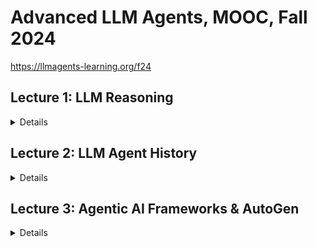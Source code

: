 # Advanced LLM Agents, MOOC, Fall 2024

https://llmagents-learning.org/f24

## Lecture 1: LLM Reasoning

<details>

### **Executive Summary**

This document explores the reasoning capabilities of Large Language Models (LLMs), moving beyond their basic functionality as text predictors. The core argument is that the ability to generate intermediate reasoning steps, mimicking human thought processes, is crucial for achieving effective problem-solving in LLMs. The document outlines various techniques to elicit this reasoning, such as Chain-of-Thought prompting and Self-Consistency, while also acknowledging limitations like sensitivity to irrelevant information and issues with self-correction.

---

### **Key Themes and Ideas**

#### **The Need for Reasoning in AI**
- The author questions whether current machine learning (ML), which often requires vast amounts of data, truly reflects artificial intelligence. They propose that a key missing element is reasoning, stating: *"Humans can learn from just a few examples because humans can reason."*
- A simple “last letter concatenation” task is used to highlight the deficiency of standard ML approaches and how LLMs can overcome this.
- The document points out a core concept: *"AI should be able to learn from just a few examples, like what humans usually do."*

#### **LLMs as Language Mimics and the Power of Intermediate Steps**
- LLMs are described as *"transformer"* models trained to predict the next word based on vast amounts of text, comparing their training to *"training parrots to mimic human languages."* This highlights their capacity for language manipulation.
- The paper emphasizes that LLMs can generate reasoning if prompted or trained correctly. The key concept is to *"derive the final answer through intermediate steps."*
- This point is illustrated with the *"last-letter-concatenation"* task by prompting the model to show its working, and with more complex math-based questions.

#### **Techniques for Eliciting Reasoning**
- **Chain-of-Thought (CoT) Prompting:**
  - *"Regardless of training, fine-tuning, or prompting, when provided with examples that include intermediate steps, LLMs will respond with intermediate steps."*
  - Demonstrates that prompting with step-by-step reasoning significantly improves accuracy.

- **Least-to-Most Prompting:**
  - Breaks down complex problems into smaller, more manageable sub-problems, allowing for easier generalization.
  - Example: *"Let's break down this problem: 1. How many apples does Anna have? 2. How many apples do Elsa and Anna have together?”*

- **Analogical Reasoning:**
  - LLMs can be prompted to recall related problems before attempting the current task.
  - *"A mathematician is a person who can find analogies between theorems; a better mathematician is one who can see analogies between proofs and the best mathematician can notice analogies between theories."* — Stefan Banach

- **Chain-of-Thought Decoding (Without Explicit Prompting):**
  - A less greedy decoding strategy allows LLMs to reveal step-by-step reasoning even without direct prompts.

- **Self-Consistency:**
  - Improves step-by-step reasoning by sampling multiple responses and selecting the most frequent answer.
  - *"More consistent, more likely to be correct."*

- **Universal Self-Consistency (USC):**
  - LLMs self-select the most consistent response, but *"the most consistent response"* is not always the most frequent.

#### **Theoretical Basis**
- *"There is nothing more practical than a good theory.”* — Kurt Lewin
- Argues that constant-depth transformers can solve inherently serial problems by generating sufficiently long intermediate steps.

---

### **Limitations of LLM Reasoning**

#### **Distraction by Irrelevant Context**
- LLMs can be easily distracted by irrelevant information in prompts, similar to humans.
- A significant performance drop is observed when irrelevant information is added to problems from the GSM8k dataset.

#### **Lack of Self-Correction**
- While LLMs can be prompted to review their responses, self-correction sometimes worsens the answer.
- Indicates that self-correction is not robust without access to an "oracle" answer.

#### **Importance of Premise Order**
- The order of information presented in a problem affects LLM reasoning capabilities.
- Random ordering results in a performance drop, showing that *"Premise Order Matters in Reasoning."*

---

### **Future Directions and Open Questions**
- The author calls for a model that can autonomously learn reasoning techniques and overcome identified limitations.
- Emphasizes the need to better understand these challenges before attempting to fix them.
- *"If I were given one hour to save the planet, I would spend 59 minutes defining the problem and one minute resolving it."* — Albert Einstein

---

### **Key Quotes**
- *"Humans can learn from just a few examples because humans can reason."*
- *"Make things as simple as possible but no simpler."* — Albert Einstein
- *"Derive the final answer through a series of small steps."*
- *"Regardless of training, fine-tuning, or prompting, when provided with examples that include intermediate steps, LLMs will respond with intermediate steps."*
- *"The truth always turns out to be simpler than you thought.”* — Richard P. Feynman
- *"The best way to predict the future is to invent it."* — Alan Kay

---

### **Conclusion**

This document highlights the critical role of reasoning in the development of advanced AI. It demonstrates that LLMs can be coaxed into reasoning using various techniques but acknowledges current limitations in areas such as self-correction and handling irrelevant information. Future LLM research must address these limitations to unlock their full potential for solving complex problems.


Ref:
- https://www.youtube.com/live/QL-FS_Zcmyo
- https://llmagents-learning.org/slides/llm-reasoning.pdf

</details>

## Lecture 2: LLM Agent History

<details>

### ChatGPT Brief:

<details>

#### **Overview of LLM Agents**
The document provides a historical and technical overview of **Large Language Model (LLM) agents**, their evolution, and their role in reasoning and acting within environments.

#### **Key Concepts**
1. **Definition of Agents** – Intelligent systems that interact with an environment, including physical (robots, autonomous cars) and digital environments (chatbots, DQN for games, etc.).
2. **LLM Agents** – These agents use **LLMs to process text-based observations and take actions**. They evolve through:
   - **Text Agents** (e.g., ELIZA)
   - **LLM-based Agents** (e.g., SayCan, Language Planner)
   - **Reasoning Agents** (e.g., ReAct, AutoGPT)

#### **Historical Evolution**
1. **Early AI Agents**
   - **ELIZA (1966)** – Simple rule-based text agent.
   - **LSTM-DQN (2015)** – Used reinforcement learning for text-based environments.
2. **LLMs and Reasoning**
   - **Few-shot learning** (NeurIPS 2020) showed LLMs could generalize with minimal examples.
   - **Chain-of-Thought (CoT)** and **Tree-of-Thought (ToT)** approaches improved stepwise reasoning.
3. **Modern LLM Agents**
   - **ReAct (Reasoning + Acting)** – Introduces structured reasoning combined with external actions (e.g., using tools, APIs).
   - **Retrieval-Augmented Generation (RAG)** – Enhances factual accuracy by retrieving external knowledge.

#### **Capabilities and Use Cases**
1. **Question Answering (QA)**
   - Requires different methods for **knowledge-based** (RAG), **computational** (PoT), and **reasoning-intensive** (CoT) queries.
2. **Tool Use**
   - LLMs interact with tools (calculators, APIs, search engines) to extend functionality.
3. **Long-Term Memory**
   - Concepts like **Reflexion**, **Voyager**, and **Generative Agents** enable LLMs to remember and refine knowledge over multiple interactions.

#### **Future Challenges & Research Areas**
1. **Enhancing Memory & Learning** – Moving beyond short-term context windows to **persistent knowledge retention**.
2. **Scaling Multi-Agent Systems** – Exploring **collaborative AI agents** that can interact efficiently.
3. **Improving Robustness & Accuracy** – Avoiding hallucinations and ensuring reliable decision-making.

#### **Conclusion**
The document highlights the **progression from rule-based AI to modern LLM agents**, emphasizing the synergy between reasoning and acting (ReAct), the importance of **retrieval-enhanced learning**, and the need for **long-term memory** in AI systems. Future advancements will focus on improving **generalization, robustness, and adaptability**.

</details>

### Google Notebook Brief:

<details>

## **1. Introduction**  
This document provides a structured overview of the evolution and current state of **Large Language Model (LLM) agents**, drawing insights from *L2_llm_agent_history.pdf* by **Shunyu Yao**. It covers key concepts, historical evolution, reasoning mechanisms, and future research challenges. The presentation underscores the importance of **abstraction, generality, and learning from past methodologies**, while also addressing practical applications and existing limitations.  

## **2. Defining "Agent" and "LLM Agent"**  
An **agent** is an "intelligent" system that interacts with an **environment**, which can be:  
- **Physical**: Robots, autonomous cars  
- **Digital**: Atari game AI, Siri, AlphaGo  
- **Human-Interfacing**: Chatbots  

The definition of an agent is dynamic, evolving based on interpretations of **"intelligence"** and **"environment."**  

### **Classification of LLM Agents**  
LLM agents are categorized into three levels:  
1. **Text Agent**  
   - Uses **text as both action and observation**  
   - Examples: **ELIZA** (rule-based chatbot), **LSTM-DQN** (deep RL for text-based games)  
   - **Limitations**: Domain-specific, lacks generalization  

2. **LLM Agent**  
   - Uses LLMs to **process inputs and generate actions**  
   - Examples: **SayCan**, **Language Planner**  

3. **Reasoning Agent**  
   - Uses **LLMs to reason before acting**  
   - Examples: **ReAct**, **AutoGPT**  
   - The **main focus** of the discussion  

## **3. Historical Context**  
The document traces the progression of **AI agents** through three distinct eras:  

1. **Symbolic AI Agents**  
   - Example: **ELIZA (1966)** – A **rule-based text agent**  
   - **Challenges**: "Domain-specific," "manual design required," **limited adaptability**  

2. **Deep Reinforcement Learning (RL) Agents**  
   - Example: **LSTM-DQN (2015)** – Used deep RL for language-based tasks  
   - **Challenges**: Requires **scalar reward signals**, extensive training  

3. **LLM Agents**  
   - Emerged due to the **few-shot learning** capability of LLMs  
   - **Trained via next-token prediction on large text corpora**  
   - **Inference through few-shot prompting for diverse tasks**  
   - Introduces **generality** over domain-specific constraints  

The shift from **symbolic/numerical representations to open-ended natural language** allowed LLMs to operate **more flexibly**.  

## **4. The Role of Reasoning and Acting**  
Traditional AI agents either:  
1. **Lacked external knowledge/tools**, leading to incorrect responses.  
2. **Lacked reasoning**, making their actions unreliable.  

### **The ReAct Paradigm**  
To address these issues, the **ReAct** (Reasoning + Acting) approach was introduced, emphasizing:  
- **"Synergy of reasoning and acting"**  
- **Systematic exploration**  
- **Integration of external feedback**  

The structured reasoning-action loop allows the agent to:  
1. **Analyze observations**  
2. **Formulate reasoning-based thoughts**  
3. **Execute informed actions**  
4. **Adjust reasoning based on outcomes**  

> *"Acting supports reasoning, reasoning guides acting."*  

## **5. Long-Term Memory and Learning**  
### **Challenges of Short-Term Memory**  
- **"Append-only" nature**  
- **Limited context and attention span**  
- **Cannot persist across different tasks**  

### **Long-Term Memory Solutions**  
To overcome these limitations, **long-term memory architectures** enable LLM agents to:  
- **Read and write information persistently**  
- **Store experiences, knowledge, and skills**  
- **Continuously improve based on prior learning**  

#### **Memory-Based Approaches**  
- **Reflexion** – "Verbal reinforcement learning" via textual feedback.  
- **Voyager** – Procedural memory for **task execution.**  
- **Generative Agents** – Episodic memory of **past experiences.**  

Long-term memory integration is **crucial** for making LLMs **adaptive and self-improving**.  

## **6. Moving Beyond QA and Games**  
The document explores **LLM applications** beyond traditional QA and gaming into **digital automation**.  

### **Challenges in Digital Automation**  
- Despite **"tremendous practical values,"** progress has been **slow**.  
- **Difficulties** include:  
  - **Reasoning over real-world language**  
  - **Decision-making over open-ended, long-term actions**  

### **New Benchmarks & Environments**  
1. **MiniWoB** – Small-scale, impractical agent benchmarks.  
2. **WebShop** – A large-scale, **Amazon product-based** interaction environment.  
3. **WebArena & SWE-Bench** – Real-world **software engineering automation** challenges.  
4. **ChemCrow** – LLMs for **scientific discovery** (e.g., **new chemical compounds**).  

Future AI systems must shift toward **scalable, realistic, and complex problem-solving environments**.  

## **7. Key Lessons and Future Directions**  
### **Lessons for AI Research**  
- **Simplicity & Generality** – AI models should be simple but widely applicable.  
- **Thinking in Abstraction** – Avoid **task-specific fixes**; focus on **broad principles**.  
- **Understanding Tasks** – Learn from **task structures**, not **narrow implementations**.  
- **Historical Awareness** – AI research should **build on past methodologies**.  

### **Future Research Directions**  
1. **Training Improvements**  
   - **Fine-tuning agents for planning, self-evaluation, calibration**  
   - **FireAct** project enhances LLM-agent synergy  

2. **Interface Design**  
   - **Human-Computer Interfaces (HCI)**  
   - **Agent-Computer Interfaces (ACI)** for **better adaptability**  
   - **SWE-agent** demonstrates the role of well-designed interfaces  

3. **Robustness & Safety**  
   - **Reliability in automated decision-making**  
   - **Human-in-the-loop AI** (to prevent catastrophic failures)  
   - **Tau-bench** assesses real-world human-agent collaboration  
   - *Case Study:* **Air Canada chatbot failure** highlights **AI liability risks**  

4. **Benchmarking Real-World AI**  
   - Moving beyond **simplistic game-based** tests  
   - Emphasizing **practical AI integration in workflows**  

## **8. Conclusion**  
The **rapid evolution of LLM agents** has shifted AI capabilities from **basic text processing to complex reasoning and acting.** The introduction of **ReAct**, long-term memory, and more sophisticated benchmarks **paves the way for the next generation of AI.**  

### **Key Takeaways**  
✔ **LLM agents have evolved from rule-based AI to dynamic reasoning systems.**  
✔ **ReAct combines reasoning and action for better problem-solving.**  
✔ **Memory-enhanced AI improves adaptability and long-term learning.**  
✔ **Future research must focus on robustness, scalability, and real-world automation.**  

As AI moves beyond artificial environments, the **next frontier lies in deploying LLM agents for real-world tasks and human-AI collaboration.**  

### **Feedback and Further Reading**  
For further insights and discussion, the presentation provides a feedback link.    
</details>

Ref:
- https://www.youtube.com/watch?v=RM6ZArd2nVc
- https://llmagents-learning.org/slides/llm_agent_history.pdf

</details>

## Lecture 3: Agentic AI Frameworks & AutoGen

<details>

**Briefing Document: LlamaIndex & AutoGen - Building Knowledge Assistants with Agentic AI**

**Date:** October 26, 2023

---

### **Overview**
This document provides an overview of **LlamaIndex** and **AutoGen**, two frameworks designed to empower developers in building **production-ready Large Language Model (LLM) applications**, particularly **knowledge assistants** capable of handling complex tasks.

- **LlamaIndex** focuses on **context-augmented LLM applications** over enterprise data.
- **AutoGen** provides a framework for **agentic AI**, enabling the creation of **multi-agent systems** that can collaboratively solve complex problems.

This document highlights the **limitations of naive Retrieval-Augmented Generation (RAG)**, the advancements in **multimodal RAG**, and the **potential of agentic workflows** in building more robust and capable AI assistants.

---

## **Key Themes & Ideas**

### **1. The Evolution of Knowledge Assistants**

#### **From Basic RAG to Advanced Capabilities**
- **Challenges with Basic RAG:**
  - **⚠ Poor query understanding/planning**
  - **⚠ No function calling or tool use**
  - **⚠ Stateless, no memory**
- **Advanced Knowledge Assistants** offer:
  - **High-quality multimodal RAG**
  - **Complex output generation**
  - **Agentic reasoning over complex input**
  - **Scalability for production use**

#### **Multimodal RAG**
- **Challenges in processing complex documents** (embedded tables, charts, images, irregular layouts).
- **LlamaParse**: A solution for **parsing documents into structured formats**.
- **Multimodal RAG Pipeline:**
  - Parsing documents into **text and image chunks**
  - Linking them via **metadata**
  - Feeding both text & image data into a **multimodal LLM** for synthesis

#### **Agentic Reasoning**
- **Moving beyond Q&A systems to advanced AI capabilities:**
  - **Summarization & comparison tasks**
  - **Multi-part question handling**
  - **Research-oriented workflows**
- **Key techniques include:**
  - **Tool use**
  - **Query planning**
  - **Memory retention**
  - **Reflection**

---

### **2. LlamaIndex: Building Production LLM Apps Over Enterprise Data**

#### **Core Functionality**
- **LlamaIndex**: An **open-source toolkit** for building **production LLM applications** over enterprise data.
- Supports **data ingestion, indexing, retrieval, and evaluation**.
- Accessible via [LlamaIndex Docs](https://docs.llamaindex.ai/) & [GitHub Repo](https://github.com/run-llama/llama_index).

#### **LlamaCloud**
- **A centralized knowledge interface** for **production LLM applications**.
- Provides **enterprise-ready security** and **out-of-the-box advanced RAG capabilities**.

#### **LlamaParse**
- An **advanced document parser** that **reduces LLM hallucinations**.
- Accurately **parses tables, extracts spatial layouts, and images** from complex documents.
- **Dean Barr (Carlyle Group)**: *"LlamaParse from LlamaIndex is currently the best technology I have seen for parsing complex document structures for Enterprise RAG pipelines."*

#### **Report Generation & Action-Taking**
- Supports **interleaving text and image responses** with structured outputs.
- Enables agents to:
  - **Produce knowledge work**
  - **Take actions**, increasing ROI through **time savings & improved capabilities**

---

### **3. AutoGen: A Framework for Agentic AI**

#### **Agentic AI Definition**
- **AutoGen** enables AI systems that are both **Generative** (creating content) and **Agentic** (executing tasks).
- Cited from Zaharia et al. (2024): *"The Shift from Models to Compound AI Systems."*

#### **Benefits of Agentic AI**
- **Natural interaction** with human users.
- **Minimal human intervention** in executing tasks.
- **Intuitive programming paradigm**.

#### **Agentic Programming & Multi-Agent Orchestration**
- **Handles complex tasks through:**
  - **Iteration & divide-and-conquer strategies**
  - **Validation & reasoning**
- **Multi-agent orchestration includes:**
  - **Static/Dynamic configurations**
  - **NL/PL-based interactions**
  - **Cooperation vs. competition setups**
  - **Centralized vs. decentralized control**

#### **Enterprise Adoption**
- **AutoGen is widely used** in industries like **Finance, Biotech, Consulting, and Retail**.
- **Industry Quote:** *"AutoGen is the gold standard for applied enterprise agentic orchestration."*

---

### **4. Agentic Workflows & Orchestration**

#### **LlamaIndex Workflows**
- **Event-driven, composable, flexible, and debuggable**.
- Code-first approach makes it **readable and scalable**.

#### **Constrained vs. Unconstrained Flows**
- **Constrained Flows**: More reliable but less expressive.
- **Unconstrained Flows**: More expressive but less predictable.

#### **Running Agents in Production**
- **Key requirements for successful deployment:**
  - **Encapsulation & re-use**
  - **Standardized communication interfaces**
  - **Scalability & human-in-the-loop systems**
  - **Debugging & observability tools**

---

### **5. Challenges & Risks**

#### **Data Quality is Critical**
- *"Garbage in = garbage out"* – Poor data quality leads to poor AI performance.

#### **LLM Hallucinations**
- **Advanced document parsing** is needed to reduce AI-generated misinformation.

#### **Reliability & Trust**
- *"LLMs need to achieve a greater degree of reliability."*
- **Human-in-the-loop oversight** is necessary for safety and trust.

---

### **6. Technical Implementation**
- **Defining Pipelines & Query Workflows**
- Example setup for **flow-based AI workflows**
- **Deploying LlamaIndex & AutoGen-based architectures**

---

### **Conclusion**
LlamaIndex and AutoGen provide **complementary solutions** for building **advanced AI assistants**:
- **LlamaIndex** focuses on **data retrieval, indexing, and structured output generation**.
- **AutoGen** enables **multi-agent orchestration for complex task execution**.

Both frameworks represent **major advancements** in **enterprise AI applications**, but challenges remain in **data quality, AI reliability, and safety**. Future AI systems will need a balance of **scalability, security, and human oversight** to fully realize their potential.

---

**NotebookLM Disclaimer:** NotebookLM responses may contain inaccuracies; please verify information before implementation.


Ref:
- https://www.youtube.com/live/OOdtmCMSOo4
- https://llmagents-learning.org/slides/autogen.pdf
- https://llmagents-learning.org/slides/MKA.pdf

</details>



